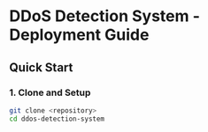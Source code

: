 # DDoS Detection System - Deployment Guide

## Quick Start

### 1. Clone and Setup
```bash
git clone <repository>
cd ddos-detection-system
